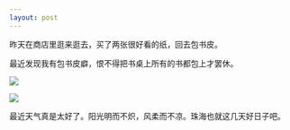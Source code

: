 ```yaml
---
layout: post
---
```

昨天在商店里逛来逛去，买了两张很好看的纸，回去包书皮。

最近发现我有包书皮癖，恨不得把书桌上所有的书都包上才罢休。

![](http://i3.6.cn/cvbnm/85/a8/01/e2c6f391db73030e98b21eb82aecf82f.320.jpg)

![](http://i3.6.cn/cvbnm/19/80/e4/0f648fd18be308dfe14cbfa7e8b63b78.320.jpg)

最近天气真是太好了。阳光明而不炽，风柔而不凉。珠海也就这几天好日子吧。